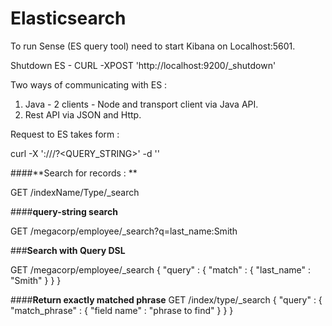 # Elasticsearch


To run Sense (ES query tool) need to start Kibana on Localhost:5601. 



Shutdown ES - CURL -XPOST 'http://localhost:9200/_shutdown'

Two ways of communicating with ES : 

1. Java - 2 clients - Node and transport client via Java API. 
2. Rest API via JSON and Http. 


Request to ES takes form :

curl -X<VERB> '<PROTOCOL>://<HOST>/<PATH>?<QUERY_STRING>' -d '<BODY>'


####**Search for records : **

GET /indexName/Type/_search


####**query-string search**

GET /megacorp/employee/_search?q=last_name:Smith

###**Search with Query DSL** 

GET /megacorp/employee/_search
{
        "query" : {
            "match" : {
                "last_name" : "Smith"
                }
            }
}

####**Return exactly matched phrase**
GET /index/type/_search
{
    "query" : {
        "match_phrase" : {
            "field name" : "phrase to find"
        }
    }
}



